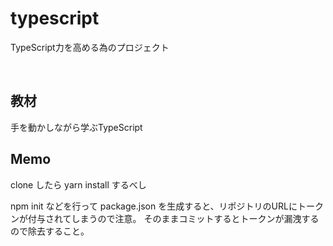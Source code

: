 # typescript

TypeScript力を高める為のプロジェクト  

<br>

## 教材
手を動かしながら学ぶTypeScript

## Memo
clone したら yarn install するべし

npm init などを行って package.json を生成すると、リポジトリのURLにトークンが付与されてしまうので注意。
そのままコミットするとトークンが漏洩するので除去すること。
